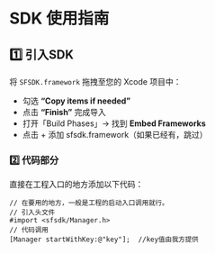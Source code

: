 # SDK 使用指南

## 1️⃣ 引入SDK

将 `SFSDK.framework` 拖拽至您的 Xcode 项目中：

- 勾选 **“Copy items if needed”**
- 点击 **“Finish”** 完成导入
- 打开「Build Phases」→ 找到 **Embed Frameworks**
- 点击 + 添加 sfsdk.framework（如果已经有，跳过）

### 2️⃣ 代码部分

直接在工程入口的地方添加以下代码：

```
// 在要用的地方，一般是工程的启动入口调用就行。
// 引入头文件
#import <sfsdk/Manager.h>
// 代码调用
[Manager startWithKey:@"key"];  //key值由我方提供
```
